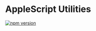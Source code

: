 # AppleScript Utilities

[![npm version](https://img.shields.io/npm/v/applescript-utils)](https://npmjs.com/package/applescript-utils)
